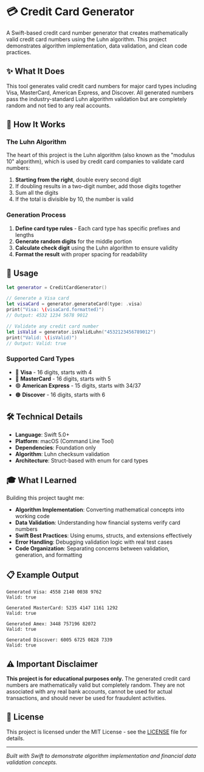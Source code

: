 # 💳 Credit Card Generator

A Swift-based credit card number generator that creates mathematically valid credit card numbers using the Luhn algorithm. This project demonstrates algorithm implementation, data validation, and clean code practices.

## ✨ What It Does

This tool generates valid credit card numbers for major card types including Visa, MasterCard, American Express, and Discover. All generated numbers pass the industry-standard Luhn algorithm validation but are completely random and not tied to any real accounts.

## 🧠 How It Works

### The Luhn Algorithm
The heart of this project is the Luhn algorithm (also known as the "modulus 10" algorithm), which is used by credit card companies to validate card numbers:

1. **Starting from the right**, double every second digit
2. If doubling results in a two-digit number, add those digits together
3. Sum all the digits
4. If the total is divisible by 10, the number is valid

### Generation Process
1. **Define card type rules** - Each card type has specific prefixes and lengths
2. **Generate random digits** for the middle portion
3. **Calculate check digit** using the Luhn algorithm to ensure validity
4. **Format the result** with proper spacing for readability

## 🚀 Usage

```swift
let generator = CreditCardGenerator()

// Generate a Visa card
let visaCard = generator.generateCard(type: .visa)
print("Visa: \(visaCard.formatted)")
// Output: 4532 1234 5678 9012

// Validate any credit card number
let isValid = generator.isValidLuhn("4532123456789012")
print("Valid: \(isValid)")
// Output: Valid: true
```

### Supported Card Types
- 🔵 **Visa** - 16 digits, starts with 4
- 🔴 **MasterCard** - 16 digits, starts with 5
- 🟢 **American Express** - 15 digits, starts with 34/37
- 🟠 **Discover** - 16 digits, starts with 6

## 🛠 Technical Details

- **Language**: Swift 5.0+
- **Platform**: macOS (Command Line Tool)
- **Dependencies**: Foundation only
- **Algorithm**: Luhn checksum validation
- **Architecture**: Struct-based with enum for card types

## 🎓 What I Learned

Building this project taught me:

- **Algorithm Implementation**: Converting mathematical concepts into working code
- **Data Validation**: Understanding how financial systems verify card numbers
- **Swift Best Practices**: Using enums, structs, and extensions effectively
- **Error Handling**: Debugging validation logic with real test cases
- **Code Organization**: Separating concerns between validation, generation, and formatting

## 📋 Example Output

```
Generated Visa: 4558 2140 0038 9762
Valid: true

Generated MasterCard: 5235 4147 1161 1292
Valid: true

Generated Amex: 3448 757196 82072
Valid: true

Generated Discover: 6005 6725 0828 7339
Valid: true
```

## ⚠️ Important Disclaimer

**This project is for educational purposes only.** The generated credit card numbers are mathematically valid but completely random. They are not associated with any real bank accounts, cannot be used for actual transactions, and should never be used for fraudulent activities.

## 📄 License

This project is licensed under the MIT License - see the [LICENSE](LICENSE) file for details.

---

*Built with Swift to demonstrate algorithm implementation and financial data validation concepts.*
